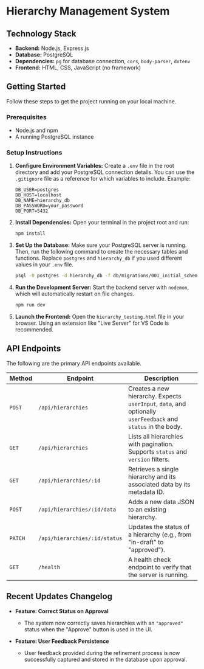 # Hierarchy Management System

## Technology Stack

- **Backend:** Node.js, Express.js
- **Database:** PostgreSQL
- **Dependencies:** `pg` for database connection, `cors`, `body-parser`, `dotenv`
- **Frontend:** HTML, CSS, JavaScript (no framework)

## Getting Started

Follow these steps to get the project running on your local machine.

### Prerequisites

- Node.js and npm
- A running PostgreSQL instance

### Setup Instructions

1. **Configure Environment Variables:**
   Create a `.env` file in the root directory and add your PostgreSQL connection details. You can use the `.gitignore` file as a reference for which variables to include. Example:
   ```
   DB_USER=postgres
   DB_HOST=localhost
   DB_NAME=hierarchy_db
   DB_PASSWORD=your_password
   DB_PORT=5432
   ```

2. **Install Dependencies:**
   Open your terminal in the project root and run:
   ```bash
   npm install
   ```

3. **Set Up the Database:**
   Make sure your PostgreSQL server is running. Then, run the following command to create the necessary tables and functions. Replace `postgres` and `hierarchy_db` if you used different values in your `.env` file.
   ```bash
   psql -U postgres -d hierarchy_db -f db/migrations/001_initial_schema.sql
   ```

4. **Run the Development Server:**
   Start the backend server with `nodemon`, which will automatically restart on file changes.
   ```bash
   npm run dev
   ```

5. **Launch the Frontend:**
   Open the `hierarchy_testing.html` file in your browser. Using an extension like "Live Server" for VS Code is recommended.

## API Endpoints

The following are the primary API endpoints available.

| Method | Endpoint                       | Description                                                               |
|--------|--------------------------------|---------------------------------------------------------------------------|
| `POST` | `/api/hierarchies`             | Creates a new hierarchy. Expects `userInput`, `data`, and optionally `userFeedback` and `status` in the body. |
| `GET`  | `/api/hierarchies`             | Lists all hierarchies with pagination. Supports `status` and `version` filters. |
| `GET`  | `/api/hierarchies/:id`         | Retrieves a single hierarchy and its associated data by its metadata ID. |
| `POST` | `/api/hierarchies/:id/data`    | Adds a new data JSON to an existing hierarchy.                             |
| `PATCH`| `/api/hierarchies/:id/status`  | Updates the status of a hierarchy (e.g., from "in-draft" to "approved").   |
| `GET`  | `/health`                      | A health check endpoint to verify that the server is running.             |

## Recent Updates Changelog

- **Feature: Correct Status on Approval**
  - The system now correctly saves hierarchies with an `"approved"` status when the "Approve" button is used in the UI.

- **Feature: User Feedback Persistence**
  - User feedback provided during the refinement process is now successfully captured and stored in the database upon approval.